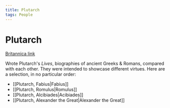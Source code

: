 ```yaml
---
title: Plutarch
tags: People
---
```


# Plutarch
[Britannica link](https://www.britannica.com/biography/Plutarch)

Wrote Plutarch's *Lives*, biographies of ancient Greeks & Romans, compared with each other. They were intended to showcase different virtues. Here are a selection, in no particular order: 
- [[Plutarch, Fabius\|Fabius]]
- [[Plutarch, Romulus\|Romulus]]
- [[Plutarch, Alcibiades\|Acibiades]]
- [[Plutarch, Alexander the Great\|Alexander the Great]]